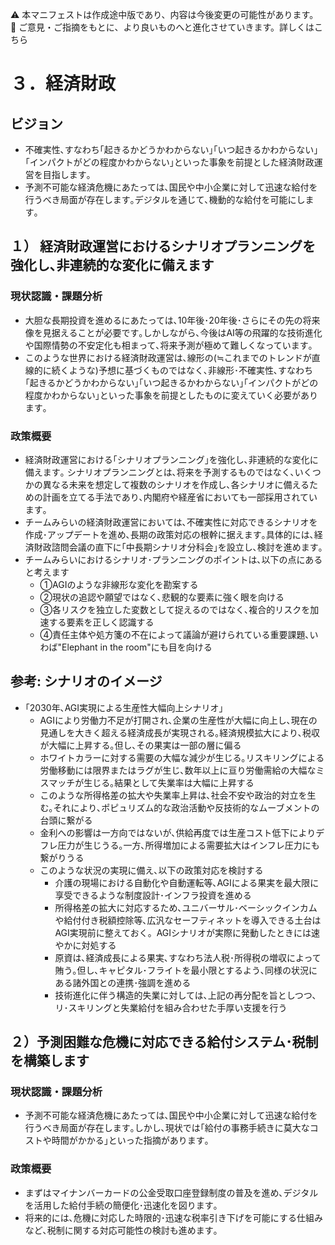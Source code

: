 ⚠️ 本マニフェストは作成途中版であり、内容は今後変更の可能性があります。  
💬 ご意見・ご指摘をもとに、より良いものへと進化させていきます。詳しくはこちら

# ３．経済財政

## ビジョン

* 不確実性､すなわち｢起きるかどうかわからない｣｢いつ起きるかわからない｣｢インパクトがどの程度かわからない｣といった事象を前提とした経済財政運営を目指します｡  
* 予測不可能な経済危機にあたっては､国民や中小企業に対して迅速な給付を行うべき局面が存在します｡デジタルを通じて､機動的な給付を可能にします｡

## １） 経済財政運営におけるシナリオプランニングを強化し､非連続的な変化に備えます

### 現状認識・課題分析

* 大胆な長期投資を進めるにあたっては､10年後･20年後･さらにその先の将来像を見据えることが必要です｡しかしながら､今後はAI等の飛躍的な技術進化や国際情勢の不安定化も相まって､将来予測が極めて難しくなっています｡  
* このような世界における経済財政運営は､線形の(≒これまでのトレンドが直線的に続くような)予想に基づくものではなく､非線形･不確実性､すなわち｢起きるかどうかわからない｣｢いつ起きるかわからない｣｢インパクトがどの程度かわからない｣といった事象を前提としたものに変えていく必要があります｡

### 政策概要

* 経済財政運営における｢シナリオプランニング｣を強化し､非連続的な変化に備えます｡ シナリオプランニングとは､将来を予測するものではなく､いくつかの異なる未来を想定して複数のシナリオを作成し､各シナリオに備えるための計画を立てる手法であり､内閣府や経産省においても一部採用されています｡   
* チームみらいの経済財政運営においては､不確実性に対応できるシナリオを作成･アップデートを進め､長期の政策対応の根幹に据えます｡具体的には､経済財政諮問会議の直下に｢中長期シナリオ分科会｣を設立し､検討を進めます｡  
* チームみらいにおけるシナリオ･プランニングのポイントは､以下の点にあると考えます  
  * ①AGIのような非線形な変化を勘案する  
  * ②現状の追認や願望ではなく､悲観的な要素に強く眼を向ける  
  * ③各リスクを独立した変数として捉えるのではなく､複合的リスクを加速する要素を正しく認識する  
  * ④責任主体や処方箋の不在によって議論が避けられている重要課題､いわば"Elephant in the room"にも目を向ける

## 参考: シナリオのイメージ

* ｢2030年､AGI実現による生産性大幅向上シナリオ｣  
  * AGIにより労働力不足が打開され､企業の生産性が大幅に向上し､現在の見通しを大きく超える経済成長が実現される｡経済規模拡大により､税収が大幅に上昇する｡但し､その果実は一部の層に偏る  
  * ホワイトカラーに対する需要の大幅な減少が生じる｡リスキリングによる労働移動には限界またはラグが生じ､数年以上に亘り労働需給の大幅なミスマッチが生じる｡結果として失業率は大幅に上昇する  
  * このような所得格差の拡大や失業率上昇は､社会不安や政治的対立を生む｡それにより､ポピュリズム的な政治活動や反技術的なムーブメントの台頭に繋がる  
  * 金利への影響は一方向ではないが､供給再度では生産コスト低下によりデフレ圧力が生じうる｡一方､所得増加による需要拡大はインフレ圧力にも繋がりうる  
  * このような状況の実現に備え､以下の政策対応を検討する  
    * 介護の現場における自動化や自動運転等､AGIによる果実を最大限に享受できるような制度設計･インフラ投資を進める  
    * 所得格差の拡大に対応するため､ユニバーサル･ベーシックインカムや給付付き税額控除等､広汎なセーフティネットを導入できる土台はAGI実現前に整えておく。AGIシナリオが実際に発動したときには速やかに対処する  
    * 原資は､経済成長による果実､すなわち法人税･所得税の増収によって賄う｡但し､キャピタル･フライトを最小限とするよう､同様の状況にある諸外国との連携･強調を進める  
    * 技術進化に伴う構造的失業に対しては､上記の再分配を旨としつつ､リ･スキリングと失業給付を組み合わせた手厚い支援を行う

## ２）予測困難な危機に対応できる給付システム･税制を構築します

### 現状認識・課題分析

* 予測不可能な経済危機にあたっては､国民や中小企業に対して迅速な給付を行うべき局面が存在します｡しかし､現状では｢給付の事務手続きに莫大なコストや時間がかかる｣といった指摘があります｡ 

### 政策概要

* まずはマイナンバーカードの公金受取口座登録制度の普及を進め､デジタルを活用した給付手続の簡便化･迅速化を図ります｡  
* 将来的には､危機に対応した時限的･迅速な税率引き下げを可能にする仕組みなど､税制に関する対応可能性の検討も進めます｡
